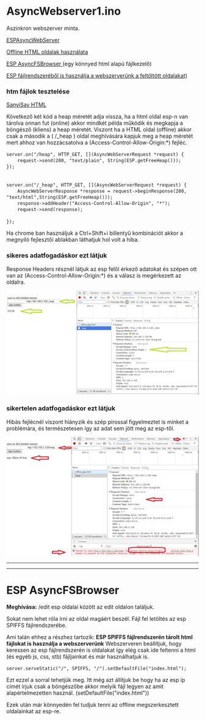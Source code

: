 # AsyncWebserver1.ino
Aszinkron webszerver minta.

[ESPAsyncWebServer](https://github.com/me-no-dev/ESPAsyncWebServer)

[Offline HTML oldalak használata](https://github.com/SanyiSay/ESP8266/tree/master/AsyncWebserver#htm-f%C3%A1jlok-tesztel%C3%A9se)

[ESP AsyncFSBrowser ](https://github.com/SanyiSay/ESP8266/blob/master/AsyncWebserver/README.md#esp-asyncfsbrowser)  (egy könnyed html alapú fájlkezelő)

[ESP fájlrendszeréből is használja a webszerverünk a feltöltött oldalakat) ](https://github.com/SanyiSay/ESP8266/blob/master/AsyncWebserver/README.md#esp-asyncfsbrowser)




### htm fájlok tesztelése 

[SanyiSay HTML](https://github.com/SanyiSay/ESP8266/tree/master/HTML)

Következő két kód a heap méretét adja vissza, ha a html oldal esp-n van tárolva onnan fut (online) akkor mindkét példa működik és megkapja a böngésző (kliens) a heap méretét. Viszont ha a HTML oldal (offline) akkor csak a második a ( /_heap ) oldal meghívására kapjuk meg a heap méretét mert ahhoz van hozzácsatolva a (Access-Control-Allow-Origin:*) fejléc.

    server.on("/heap", HTTP_GET, [](AsyncWebServerRequest *request) {
		request->send(200, "text/plain", String(ESP.getFreeHeap()));
	});


    server.on("/_heap", HTTP_GET, [](AsyncWebServerRequest *request) {
		AsyncWebServerResponse *response = request->beginResponse(200, "text/html",String(ESP.getFreeHeap()));
		response->addHeader("Access-Control-Allow-Origin", "*");
		request->send(response);

	});


Ha chrome ban használjuk a Ctrl+Shift+i  billentyű kombinációt akkor a megnyíló fejlesztői ablakban láthatjuk hol volt a hiba.

### sikeres adatfogadáskor ezt látjuk

Response Headers résznél látjuk az esp felől érkező adatokat és szépen ott van az (Access-Control-Allow-Origin:*) és a válasz is megérkezett az oldalra. 

![Sikeres adatfogadás](https://github.com/SanyiSay/ESP8266/blob/master/DOC/origin_ok.JPG?raw=true)

### sikertelen adatfogadáskor ezt látjuk

Hibás fejlécnél viszont hiányzik és szép pirossal figyelmeztet is minket a problémára, és természetesen így az adat sem jött meg az esp-től.

![Sikeres adatfogadás](https://github.com/SanyiSay/ESP8266/blob/master/DOC/origin_hiba.JPG?raw=true)

----------
----------

# ESP AsyncFSBrowser

**Meghívása:**
 /edit  esp oldalai között az edit oldalon találjuk.
 
Sokat nem lehet róla írni az oldal magáért beszél. 
Fájl fel letöltés az esp SPIFFS fájlrendszerébe.

Ami talán ehhez a részhez tartozik:
**ESP SPIFFS fájlrendszerén tárolt html fájlokat is használja a webszerverünk**
Webszerveren beállítjuk, hogy keressen az esp fájlrendszerén is oldalakat így elég csak ide feltenni a html (és egyéb js, css, stb) fájljainkat és már használhatjuk is. 

    server.serveStatic("/", SPIFFS, "/").setDefaultFile("index.html");

Ezt ezzel a sorral tehetjük meg. Itt még azt állítjuk be hogy ha az esp ip címét írjuk csak a böngészőbe akkor melyik fájl legyen az amit alapértelmezetten használ. (setDefaultFile("index.html"))

Ezek után már könnyedén fel tudjuk tenni az offline megszerkesztett oldalainkat az esp-re.




 


